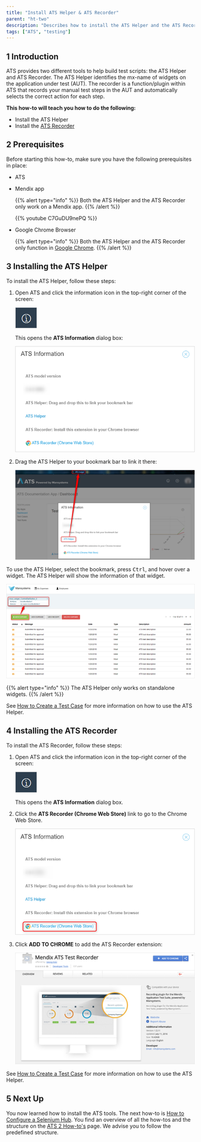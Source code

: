 ```yaml
---
title: "Install ATS Helper & ATS Recorder"
parent: "ht-two"
description: "Describes how to install the ATS Helper and the ATS Recorder tool."
tags: ["ATS", "testing"]
---
```


## 1 Introduction

ATS provides two different tools to help build test scripts: the ATS Helper and ATS Recorder. The ATS Helper identifies the mx-name of widgets on the application under test (AUT). The recorder is a function/plugin within ATS that records your manual test steps in the AUT and automatically selects the correct action for each step.

**This how-to will teach you  how to do the following:**

* Install the ATS Helper
* Install the [ATS Recorder](rg-one-recorder)

## 2 Prerequisites

Before starting this how-to, make sure you have the following prerequisites in place:

*  ATS
*   Mendix app

	{{% alert type="info" %}}  Both the ATS Helper and the ATS Recorder only work on a Mendix app.
	{{% /alert %}}
	
	{{% youtube C7GuDU9nePQ %}}

*   Google Chrome Browser

	{{% alert type="info" %}}  Both the ATS Helper and the ATS Recorder only function in [Google Chrome](https://www.google.com/chrome/browser/). 
	{{% /alert %}}

## 3 Installing the ATS Helper

To install the ATS Helper, follow these steps:

1.  Open ATS and click the information icon in the top-right corner of the screen:

	![](attachments/ht-two-install-ats-helper-recorder/information-icon.png)

	This opens the **ATS Information** dialog box:
   
	![](attachments/ht-two-install-ats-helper-recorder/ats-information-screen.png)

2.	Drag the ATS Helper to your bookmark bar to link it there:

	![](attachments/ht-two-install-ats-helper-recorder/drag-drop-ats-helper.png)

To use the ATS Helper, select the bookmark, press <kbd>Ctrl</kbd>, and hover over a widget. The ATS Helper will show the information of that widget.

![](attachments/ht-two-install-ats-helper-recorder/ats-helper-widget.png)

{{% alert type="info" %}}
The ATS Helper only works on standalone widgets.
{{% /alert %}}

See [How to Create a Test Case](ht-two-create-a-test-case) for more information on how to use the ATS Helper.

## 4 Installing the ATS Recorder

To install the ATS Recorder, follow these steps:

1.	Open ATS and click the information icon in the top-right corner of the screen:

	![](attachments/ht-two-install-ats-helper-recorder/information-icon.png)
    
	This opens the **ATS Information** dialog box.    

2.	Click the **ATS Recorder (Chrome Web Store)** link to go to the Chrome Web Store.

	![](attachments/ht-two-install-ats-helper-recorder/ats-information-screen-recorder.png)

3.  Click **ADD TO CHROME** to add the ATS Recorder extension:

	![](attachments/ht-two-install-ats-helper-recorder/add-ats-recorder.png)

See [How to Create a Test Case](ht-two-create-a-test-case) for more information on how to use the ATS Helper.

## 5 Next Up

You now learned how to install the ATS tools. The next how-to is [How to Configure a Selenium Hub](ht-two-configure-a-selenium-hub). You find an overview of all the how-tos and the structure on the [ATS 2 How-to's](ht-two) page. We advise you to follow the predefined structure.
